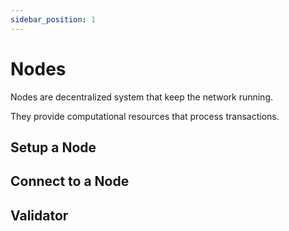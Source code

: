 ```yaml
---
sidebar_position: 1
---
```


# Nodes

Nodes are decentralized system that keep the network running. 

They provide computational resources that process transactions.

## Setup a Node


## Connect to a Node


## Validator



